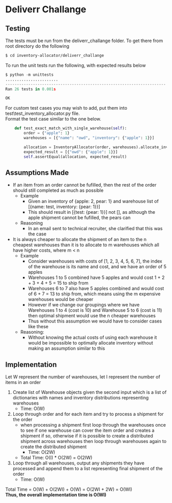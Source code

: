 # Deliverr Challange

## Testing

The tests must be run from the deliverr_challange folder.
To get there from root directory do the following

```sh
$ cd inventory-allocator/deliverr_challange
```

To run the unit tests run the following, with expected results below

```python
$ python -m unittests
.......................
----------------------------------------------------------------------
Ran 26 tests in 0.001s

OK
```

For custom test cases you may wish to add, put them into test\test_inventory_allocator.py file.<br/>
Format the test case similar to the one below.

```python
    def test_exact_match_with_single_warehouse(self):
        order = {"apple": 1}
        warehouses = [{"name": "owd", "inventory": {"apple": 1}}]

        allocation = InventoryAllocator(order, warehouses).allocate_inventory()
        expected_result = [{"owd": {"apple": 1}}]
        self.assertEqual(allocation, expected_result)
```

## Assumptions Made

- If an item from an order cannot be fufilled, then the rest of the order should still completed as much as possible
  - Example
    - Given an inventory of {apple: 2, pear: 1} and warehouse list of [{name: test, inventory: {pear: 1}}]
    - This should result in [{test: {pear: 1}}] not [], as although the apple shipment cannot be fufilled, the pears can
  - Reasoning
    - In an email sent to technical recruiter, she clarified that this was the case
- It is always cheaper to allocate the shipment of an item to the n cheapest warehouses than it is to allocate to m warehouses which all have higher costs, where m < n
  - Example
    - Consider warehouses with costs of [1, 2, 3, 4, 5, 6, 7], the index of the warehouse is its name and cost, and we have an order of 5 apples
    - Warehouses 1 to 5 combined have 5 apples and would cost 1 + 2 + 3 + 4 + 5 = 15 to ship from
    - Warehouses 6 to 7 also have 5 apples combined and would cost of 6 + 7 = 13 to ship from, which means using the m expensive warehouses would be cheaper
    - However if we change our groupings where we have Warehouses 1 to 4 (cost is 10) and Warehouse 5 to 6 (cost is 11) then optimal shipment would use the n cheaper warehouses
    - Thus without this assumption we would have to consider cases like these
  - Reasoning:
    - Without knowing the actual costs of using each warehouse it would be impossible to optimally allocate inventory without making an assumption similar to this

## Implementation

Let W represent the number of warehouses, let I represent the number of items in an order

1. Create list of Warehouse objects given the second input which is a list of dictionaries with names and inventory distributions representing warehouses
   - Time: O(W)
2. Loop through order and for each item and try to process a shipment for the order
   - when processing a shipment first loop through the warehouses once to see if one warehouse can cover the item order and creates a shipment if so, otherwise if it is possible to create a distributed shipment across warehouses then loop through warehouses again to create the distributed shipment
     - Time: O(2W)
   - Total Time: O(I) \* O(2W) = O(2IW)
3. Loop through all warehouses, output any shipments they have processed and append them to a list representing final shipment of the order
   - Time: O(W)

Total Time = O(W) + O(2WI) + O(W) = O(2WI + 2W) = O(WI)<br/>
**Thus, the overall implementation time is O(WI)**

